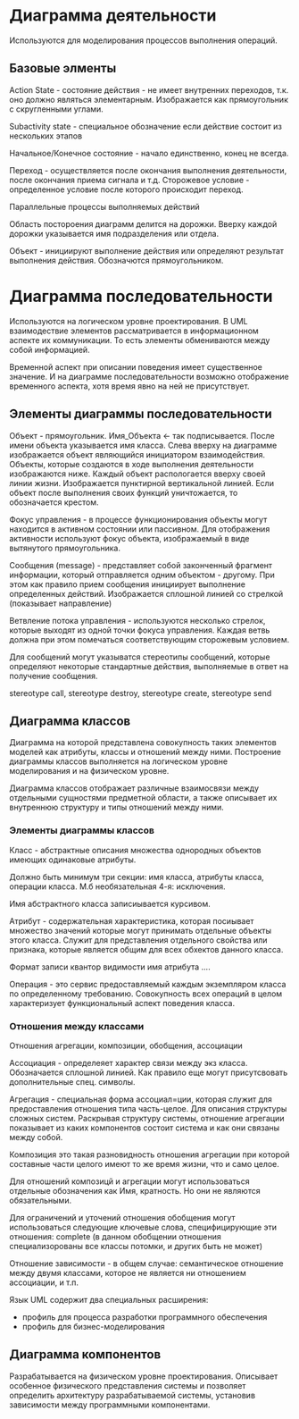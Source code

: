 # Диаграмма деятельности 

Используются для моделирования процессов выполнения операций. 

## Базовые элменты

Action State - состояние действия - не имеет внутренних переходов, т.к. оно должно являться элементарным. 
Изображается как прямоугольник с скругленными углами. 

Subactivity state - специальное обозначение если действие состоит из нескольких этапов

Начальное/Конечное состояние - начало единственно, конец не всегда. 

Переход - осуществляется после окончания выполнения деятельности, после окончания приема сигнала и т.д.
Сторожевое условие - определенное условие после которого происходит переход.

Параллельные процессы выполняемых действий

Область постороения диаграмм делится на дорожки. Вверху каждой дорожки указывается имя подразделения или отдела. 

Объект - инициируют выполнение действия или определяют результат выполнения действия. Обозначются прямоугольником. 

# Диаграмма последовательности 

Используются на логическом уровне проектирования. 
В UML взаимодествие элементов рассматривается в информационном аспекте их коммуникации. То есть элементы обмениваются между собой информацией.

Временной аспект при описании поведения имеет существенное значение. И на диаграмме последовательности возможно отображение временного аспекта, хотя время явно на ней не присутствует. 

## Элементы диаграммы последовательности

Объект - прямоугольник. Имя_Объекта <- так подписывается. После имени объекта указывается имя класса. 
Слева вверху на диаграмме изображается объект являющийся инициатором взаимодействия. Объекты, которые создаются в ходе выполнения деятельности изображаются ниже. Каждый объект распологается вверху своей линии жизни. Изображается пунктирной вертикальной линией. Если объект после выполнения своих функций уничтожается, то обозначается крестом. 

Фокус управления - в процессе функционирования объекты могут находится в активном состоянии или пассивном. Для отображения активности используют фокус объекта, изображаемый в виде вытянутого прямоугольника. 

Сообщения (message) - представляет собой законченный фрагмент информации, который отправляется одним объектом - другому. При этом как правило прием сообщения инициирует выполнение определенных действий. Изображается сплошной линией со стрелкой (показывает направление)

Ветвление потока управления - используются несколько стрелок, которые выходят из одной точки фокуса управления. Каждая ветвь должна при этом помечаться соответствующим сторожевым условием. 

Для сообщений могут указыватся стереотипы сообщений, которые определяют некоторые стандартные действия, выполняемые в ответ на получение сообщения. 

stereotype call, stereotype destroy, stereotype create, stereotype send

## Диаграмма классов 

Диаграмма на которой представлена совокупность таких элементов моделей как атрибуты, классы и отношений между ними. 
Построение диаграммы классов выполняется на логическом уровне моделирования и на физическом уровне. 

Диаграмма классов отображает различные взаимосвязи между отдельными сущностями предметной области, а также описывает их внутреннюю структуру и типы отношений между ними. 

### Элементы диаграммы классов

Класс - абстрактные описания множества однородных объектов имеющих одинаковые атрибуты. 

Должно быть минимум три секции: имя класса, атрибуты класса, операции класса. М.б необязательная 4-я: исключения. 

Имя абстрактного класса записиывается курсивом. 

Атрибут - содержательная характеристика, которая посиывает множество значений которые могут принимать отдельные объекты этого класса. Служит для представления отдельного свойства или признака, которые является общим для всех обхектов данного класса. 

Формат записи 
квантор видимости  имя атрибута ....

Операция - это сервис предоставляемый каждым экземпляром класса по определенному требованию. Совокупность всех операций в целом характеризует функциональный аспект поведения класса. 

### Отношения между классами

Отношения агрегации, композиции, обобщения, ассоциации

Ассоциация - определеяет характер связи между экз класса. Обозначается сплошной линией. Как правило еще могут присутсвовать дополнительные спец. символы. 

Агрегация - специальная форма ассоциал=ции, которая служит для предоставления отношения типа часть-целое. Для описания структуры сложных систем. Раскрывая структуру системы, отношение агрегации показывает из каких компонентов состоит система и как они связаны между собой. 

Композиция это такая разновидность отношения агрегации при которой составные части целого имеют то же время жизни, что и само целое. 

Для отношений композицй и агрегации могут использоваться отдельные обозначения как Имя, кратность. Но они не являются обязательными. 


Для ограничений и уточений отношения обобщения могут использоваться следующие ключевые слова, специфицирующие эти отношения: complete (в данном обобщении отношения специализорованы все классы потомки, и других быть не может)

Отношение зависимости - в общем случае: семантическое отношение между двумя классами, которое не является ни отношением ассоциации, и т.п. 

Язык UML содержит два специальных расширения: 
- профиль для процесса разработки программного обеспечения
- профиль для бизнес-моделирования

## Диаграмма компонентов

Разрабатывается на физическом уровне проектирования. Описывает особенное физического представления системы и позволяет определить архитектуру разрабатываемой системы, установив зависимости между программными компонентами. 


